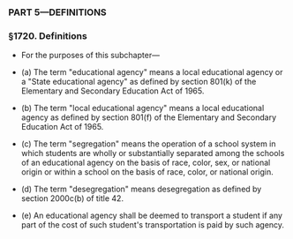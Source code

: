 ### PART 5—DEFINITIONS

### §1720. Definitions
* For the purposes of this subchapter—

* (a) The term "educational agency" means a local educational agency or a "State educational agency" as defined by section 801(k) of the Elementary and Secondary Education Act of 1965.

* (b) The term "local educational agency" means a local educational agency as defined by section 801(f) of the Elementary and Secondary Education Act of 1965.

* (c) The term "segregation" means the operation of a school system in which students are wholly or substantially separated among the schools of an educational agency on the basis of race, color, sex, or national origin or within a school on the basis of race, color, or national origin.

* (d) The term "desegregation" means desegregation as defined by section 2000c(b) of title 42.

* (e) An educational agency shall be deemed to transport a student if any part of the cost of such student's transportation is paid by such agency.